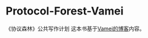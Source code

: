 Protocol-Forest-Vamei
=====================

《协议森林》公共写作计划
这本书基于[Vamei的博客](http://www.cnblogs.com/vamei)内容。

